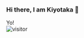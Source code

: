 ### Hi there, I am Kiyotaka 👋

Yo! </br>
![visitor](https://komarev.com/ghpvc/?username=iamkiyotaka&style=flat-square&color=red)

